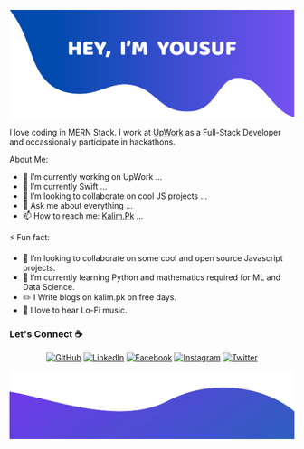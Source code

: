 ![alt text](./images/top1.png)

I love coding in MERN Stack. I work at [UpWork](https://upwork.com/) as a Full-Stack Developer and occassionally participate in hackathons.

<!--
**yousufkalim/yousufkalim** is a ✨ _special_ ✨ repository because its `README.md` (this file) appears on your GitHub profile.

Here are some ideas to get you started:
-->

About Me:

-   🔭 I’m currently working on UpWork ...
-   🌱 I’m currently Swift ...
-   👯 I’m looking to collaborate on cool JS projects ...
-   💬 Ask me about everything ...
-   📫 How to reach me: <a href="https://kalim.pk">Kalim.Pk</a> ...

⚡ Fun fact:

-   👯 I’m looking to collaborate on some cool and open source Javascript projects.
-   🌱 I’m currently learning Python and mathematics required for ML and Data Science.
-   :pencil2: I Write blogs on kalim.pk on free days.
-   :musical_note: I love to hear Lo-Fi music.

### Let's Connect :coffee:

<p align="center">
	<a href="https://github.com/yousufkalim"><img src="https://img.icons8.com/bubbles/50/000000/github.png" alt="GitHub"/></a>
	<a href="https://www.linkedin.com/in/yousufkalim/"><img src="https://img.icons8.com/bubbles/50/000000/linkedin.png" alt="LinkedIn"/></a>
	<a href="https://www.facebook.com/mianyousufkalim/"><img src="https://img.icons8.com/bubbles/50/000000/facebook-new.png" alt="Facebook"/></a>
	<a href="https://www.instagram.com/yousuf.kalim/"><img src="https://img.icons8.com/bubbles/50/000000/instagram.png" alt="Instagram"/></a>
	<a href="https://twitter.com/yousuf_kalim"><img src="https://img.icons8.com/bubbles/50/000000/twitter.png" alt="Twitter"/></a>
</p>

![alt text](./images/bottom.svg)
